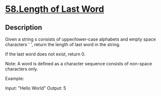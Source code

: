 # [58.Length of Last Word](https://leetcode.com/problems/length-of-last-word/)
        
## Description
        
Given a string s consists of upper/lower-case alphabets and empty space characters ' ', return the length of last word in the string.

If the last word does not exist, return 0.

Note: A word is defined as a character sequence consists of non-space characters only.

Example:

Input: "Hello World"
Output: 5

